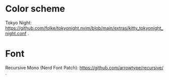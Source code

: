 # Color scheme

Tokyo Night: https://github.com/folke/tokyonight.nvim/blob/main/extras/kitty_tokyonight_night.conf .

# Font

Recursive Mono (Nerd Font Patch): https://github.com/arrowtype/recursive/ .
